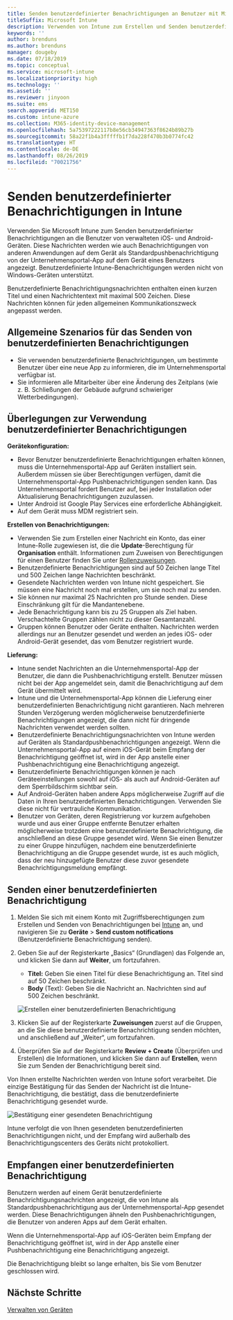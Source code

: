 ```yaml
---
title: Senden benutzerdefinierter Benachrichtigungen an Benutzer mit Microsoft Intune
titleSuffix: Microsoft Intune
description: Verwenden von Intune zum Erstellen und Senden benutzerdefinierter Pushbenachrichtigungen an Benutzer von iOS- und Android-Geräten
keywords: ''
author: brenduns
ms.author: brenduns
manager: dougeby
ms.date: 07/18/2019
ms.topic: conceptual
ms.service: microsoft-intune
ms.localizationpriority: high
ms.technology: ''
ms.assetid: ''
ms.reviewer: jinyoon
ms.suite: ems
search.appverid: MET150
ms.custom: intune-azure
ms.collection: M365-identity-device-management
ms.openlocfilehash: 5a75397222117b8e56cb34947363f8624b89b27b
ms.sourcegitcommit: 58a22f1b4a3fffffb1f7da228f470b3b0774fc42
ms.translationtype: HT
ms.contentlocale: de-DE
ms.lasthandoff: 08/26/2019
ms.locfileid: "70021756"
---
```

# <a name="send-custom-notifications-in-intune"></a>Senden benutzerdefinierter Benachrichtigungen in Intune  

Verwenden Sie Microsoft Intune zum Senden benutzerdefinierter Benachrichtigungen an die Benutzer von verwalteten iOS- und Android-Geräten. Diese Nachrichten werden wie auch Benachrichtigungen von anderen Anwendungen auf dem Gerät als Standardpushbenachrichtigung von der Unternehmensportal-App auf dem Gerät eines Benutzers angezeigt. Benutzerdefinierte Intune-Benachrichtigungen werden nicht von Windows-Geräten unterstützt.   

Benutzerdefinierte Benachrichtigungsnachrichten enthalten einen kurzen Titel und einen Nachrichtentext mit maximal 500 Zeichen. Diese Nachrichten können für jeden allgemeinen Kommunikationszweck angepasst werden.

## <a name="common-scenarios-for-sending-custom-notifications"></a>Allgemeine Szenarios für das Senden von benutzerdefinierten Benachrichtigungen  

- Sie verwenden benutzerdefinierte Benachrichtigungen, um bestimmte Benutzer über eine neue App zu informieren, die im Unternehmensportal verfügbar ist.  
- Sie informieren alle Mitarbeiter über eine Änderung des Zeitplans (wie z. B. Schließungen der Gebäude aufgrund schwieriger Wetterbedingungen).  

## <a name="considerations-for-using-custom-notifications"></a>Überlegungen zur Verwendung benutzerdefinierter Benachrichtigungen  

**Gerätekonfiguration:**  
- Bevor Benutzer benutzerdefinierte Benachrichtigungen erhalten können, muss die Unternehmensportal-App auf Geräten installiert sein. Außerdem müssen sie über Berechtigungen verfügen, damit die Unternehmensportal-App Pushbenachrichtigungen senden kann. Das Unternehmensportal fordert Benutzer auf, bei jeder Installation oder Aktualisierung Benachrichtigungen zuzulassen.  
- Unter Android ist Google Play Services eine erforderliche Abhängigkeit.  
- Auf dem Gerät muss MDM registriert sein.

**Erstellen von Benachrichtigungen:**  
- Verwenden Sie zum Erstellen einer Nachricht ein Konto, das einer Intune-Rolle zugewiesen ist, die die **Update**-Berechtigung für **Organisation** enthält. Informationen zum Zuweisen von Berechtigungen für einen Benutzer finden Sie unter [Rollenzuweisungen](role-based-access-control.md#role-assignments).  
- Benutzerdefinierte Benachrichtigungen sind auf 50 Zeichen lange Titel und 500 Zeichen lange Nachrichten beschränkt.  
- Gesendete Nachrichten werden von Intune nicht gespeichert. Sie müssen eine Nachricht noch mal erstellen, um sie noch mal zu senden.  
- Sie können nur maximal 25 Nachrichten pro Stunde senden. Diese Einschränkung gilt für die Mandantenebene.  
- Jede Benachrichtigung kann bis zu 25 Gruppen als Ziel haben. Verschachtelte Gruppen zählen nicht zu dieser Gesamtanzahl.  
- Gruppen können Benutzer oder Geräte enthalten. Nachrichten werden allerdings nur an Benutzer gesendet und werden an jedes iOS- oder Android-Gerät gesendet, das vom Benutzer registriert wurde.  

**Lieferung:**  
- Intune sendet Nachrichten an die Unternehmensportal-App der Benutzer, die dann die Pushbenachrichtigung erstellt. Benutzer müssen nicht bei der App angemeldet sein, damit die Benachrichtigung auf dem Gerät übermittelt wird.  
- Intune und die Unternehmensportal-App können die Lieferung einer benutzerdefinierten Benachrichtigung nicht garantieren. Nach mehreren Stunden Verzögerung werden möglicherweise benutzerdefinierte Benachrichtigungen angezeigt, die dann nicht für dringende Nachrichten verwendet werden sollten.  
- Benutzerdefinierte Benachrichtigungsnachrichten von Intune werden auf Geräten als Standardpushbenachrichtigungen angezeigt. Wenn die Unternehmensportal-App auf einem iOS-Gerät beim Empfang der Benachrichtigung geöffnet ist, wird in der App anstelle einer Pushbenachrichtigung eine Benachrichtigung angezeigt.  
- Benutzerdefinierte Benachrichtigungen können je nach Geräteeinstellungen sowohl auf iOS- als auch auf Android-Geräten auf dem Sperrbildschirm sichtbar sein.  
- Auf Android-Geräten haben andere Apps möglicherweise Zugriff auf die Daten in Ihren benutzerdefinierten Benachrichtigungen. Verwenden Sie diese nicht für vertrauliche Kommunikation.  
- Benutzer von Geräten, deren Registrierung vor kurzem aufgehoben wurde und aus einer Gruppe entfernte Benutzer erhalten möglicherweise trotzdem eine benutzerdefinierte Benachrichtigung, die anschließend an diese Gruppe gesendet wird.  Wenn Sie einen Benutzer zu einer Gruppe hinzufügen, nachdem eine benutzerdefinierte Benachrichtigung an die Gruppe gesendet wurde, ist es auch möglich, dass der neu hinzugefügte Benutzer diese zuvor gesendete Benachrichtigungsmeldung empfängt.  

## <a name="send-a-custom-notification"></a>Senden einer benutzerdefinierten Benachrichtigung  

1. Melden Sie sich mit einem Konto mit Zugriffsberechtigungen zum Erstellen und Senden von Benachrichtigungen bei [Intune](https://go.microsoft.com/fwlink/?linkid=2090973) an, und navigieren Sie zu **Geräte** > **Send custom notifications** (Benutzerdefinierte Benachrichtigung senden).  

2. Geben Sie auf der Registerkarte „Basics“ (Grundlagen) das Folgende an, und klicken Sie dann auf **Weiter**, um fortzufahren.  
   - **Titel:** Geben Sie einen Titel für diese Benachrichtigung an. Titel sind auf 50 Zeichen beschränkt.  
   - **Body** (Text): Geben Sie die Nachricht an. Nachrichten sind auf 500 Zeichen beschränkt.

   ![Erstellen einer benutzerdefinierten Benachrichtigung](./media/custom-notifications/custom-notifications.png)  

3. Klicken Sie auf der Registerkarte **Zuweisungen** zuerst auf die Gruppen, an die Sie diese benutzerdefinierte Benachrichtigung senden möchten, und anschließend auf „Weiter“, um fortzufahren.  

4. Überprüfen Sie auf der Registerkarte **Review + Create** (Überprüfen und Erstellen) die Informationen, und klicken Sie dann auf **Erstellen**, wenn Sie zum Senden der Benachrichtigung bereit sind.  

Von Ihnen erstellte Nachrichten werden von Intune sofort verarbeitet. Die einzige Bestätigung für das Senden der Nachricht ist die Intune-Benachrichtigung, die bestätigt, dass die benutzerdefinierte Benachrichtigung gesendet wurde.  

![Bestätigung einer gesendeten Benachrichtigung](./media/custom-notifications/notification-sent.png)  

Intune verfolgt die von Ihnen gesendeten benutzerdefinierten Benachrichtigungen nicht, und der Empfang wird außerhalb des Benachrichtigungscenters des Geräts nicht protokolliert.  

## <a name="receive-a-custom-notification"></a>Empfangen einer benutzerdefinierten Benachrichtigung  

Benutzern werden auf einem Gerät benutzerdefinierte Benachrichtigungsnachrichten angezeigt, die von Intune als Standardpushbenachrichtigung aus der Unternehmensportal-App gesendet werden. Diese Benachrichtigungen ähneln den Pushbenachrichtigungen, die Benutzer von anderen Apps auf dem Gerät erhalten.  

Wenn die Unternehmensportal-App auf iOS-Geräten beim Empfang der Benachrichtigung geöffnet ist, wird in der App anstelle einer Pushbenachrichtigung eine Benachrichtigung angezeigt.  

Die Benachrichtigung bleibt so lange erhalten, bis Sie vom Benutzer geschlossen wird.  

## <a name="next-steps"></a>Nächste Schritte  
[Verwalten von Geräten](device-management.md)
